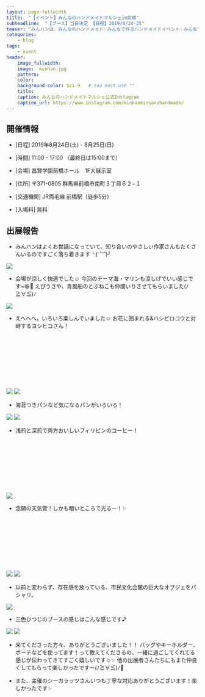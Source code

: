 ```yaml
---
layout: page-fullwidth
title:  "【イベント】みんなのハンドメイドマルシェin前橋"
subheadline:  "【ブース】当日決定 【日程】2019/8/24-25"
teaser: "みんハンは、みんなのハンドメイド✨みんなで作るハンドメイドイベント✨みんなで楽しむハンドメイドイベントです✨"
categories:
    - blog
tags:
    - event
header:
    image_fullwidth:
    image:  minhan.jpg
    pattern:
    color:
    background-color: $ci-9   # You must use ""
    title:
    caption: みんなのハンドメイドマルシェ公式Instagram
    caption_url: https://www.instagram.com/minhanminnanohandmade/
---
```


## 開催情報


* [日程] 2019年8月24日(土) - 8月25日(日) 

* [時間] 11:00 - 17:00 （最終日は15:00まで）

* [会場] 昌賢学園前橋ホール　1F大展示室

* [住所] 〒371-0805 群馬県前橋市南町３丁目６２−１

* [交通機関] JR両毛線 前橋駅（徒歩5分）

* [入場料] 無料

## 出展報告

* みんハンはよくお世話になっていて、知り合いのやさしい作家さんもたくさんいるのですごく落ち着きます╰(*´︶`*)╯

<img src="https://www.instagram.com/p/B1z8zzSDhXG/media?size=l" style="">

* 会場が涼しく快適でした☺ 今回のテーマ海・マリンも涼しげでいい感じです~😆🍹
えびうさや、青風船のとぶねこも仲間いりさせてもらいました(ﾉ≧∀≦)ﾉ

<img src="https://www.instagram.com/p/B1z81xRDVO0/media?size=l" style="">

* えへへへ。いろいろ楽しんでいました☺️ 
お花に囲まれる&ハシビロコウと対峙するヨシヒコさん！

<div class="iframely-embed"><div class="iframely-responsive" style="height: 140px; padding-bottom: 0;"><a href="https://ameblo.jp/0928-ak/" data-iframely-url="//cdn.iframe.ly/eZ6CDZr"></a></div></div><script async src="//cdn.iframe.ly/embed.js" charset="utf-8"></script>

<img src="https://www.instagram.com/p/B1z8_lyDwag/media?size=l" style="">

<img src="https://www.instagram.com/p/B1z9HNKDccq/media?size=l" style="">


* 海苔つきパンなど気になるパンがいろいろ！

<img src="https://www.instagram.com/p/B1z9E4VjLEj/media?size=l" style="">

<img src="https://www.instagram.com/p/B1z8TvjDOV_/media?size=l" style="">

* 浅煎と深煎で両方おいしいフィリピンのコーヒー！

<div class="iframely-embed"><div class="iframely-responsive" style="height: 140px; padding-bottom: 0;"><a href="https://ameblo.jp/beagle-one/" data-iframely-url="//cdn.iframe.ly/C1v3Ijn"></a></div></div><script async src="//cdn.iframe.ly/embed.js" charset="utf-8"></script>

<img src="https://www.instagram.com/p/B1z8u78j7co/media?size=l" style="">

* 念願の天気管！しかも暗いところで光るー！✨

<div class="iframely-embed"><div class="iframely-responsive" style="height: 140px; padding-bottom: 0;"><a href="https://www.instagram.com/stormglasssaaaaa/" data-iframely-url="//cdn.iframe.ly/9V94DVH"></a></div></div><script async src="//cdn.iframe.ly/embed.js" charset="utf-8"></script>

<img src="https://www.instagram.com/p/B1z8o5yDKNQ/media?size=l" style="">

<img src="https://www.instagram.com/p/B1z8bQqjkH5/media?size=l" style="">

* 以前と変わらず、存在感を放っている、市民文化会館の巨大なオブジェをパシャリ。

<img src="https://www.instagram.com/p/B1z8eK8D-Qe/media?size=l" style="">

* 三色ひつじのブースの感じはこんな感じです♪

<img src="https://www.instagram.com/p/B1z9zBjDzQX/media?size=l" style="">

<img src="https://www.instagram.com/p/B1z-CHVD2_T/media?size=l" style="">

* 来てくださった方々、ありがとうございました！！ バッグやキーホルダー、ポーチなどを使ってます！って教えてくださるの、一緒に過ごしてくれてる感じが伝わってきてすごく嬉しいです☺️✨ 他の出展者さんたちにもまた仲良くしてもらって楽しかったですー(ﾉ≧∀≦)ﾉ🌟

* また、主催のシーカラッツさんいつも丁寧な対応ありがとうございます！楽しかったです✨